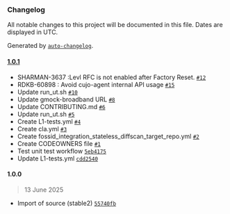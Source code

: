 ### Changelog

All notable changes to this project will be documented in this file. Dates are displayed in UTC.

Generated by [`auto-changelog`](https://github.com/CookPete/auto-changelog).

#### [1.0.1](https://github.com/rdkcentral/advanced-security/compare/1.0.0...1.0.1)

- SHARMAN-3637 :Levl RFC is not enabled after Factory Reset. [`#12`](https://github.com/rdkcentral/advanced-security/pull/12)
- RDKB-60898 : Avoid cujo-agent internal API usage [`#15`](https://github.com/rdkcentral/advanced-security/pull/15)
- Update run_ut.sh [`#10`](https://github.com/rdkcentral/advanced-security/pull/10)
- Update gmock-broadband URL [`#8`](https://github.com/rdkcentral/advanced-security/pull/8)
- Update CONTRIBUTING.md [`#6`](https://github.com/rdkcentral/advanced-security/pull/6)
- Update run_ut.sh [`#5`](https://github.com/rdkcentral/advanced-security/pull/5)
- Create L1-tests.yml [`#4`](https://github.com/rdkcentral/advanced-security/pull/4)
- Create cla.yml [`#3`](https://github.com/rdkcentral/advanced-security/pull/3)
- Create fossid_integration_stateless_diffscan_target_repo.yml [`#2`](https://github.com/rdkcentral/advanced-security/pull/2)
- Create CODEOWNERS file [`#1`](https://github.com/rdkcentral/advanced-security/pull/1)
- Test unit test workflow [`5eb4175`](https://github.com/rdkcentral/advanced-security/commit/5eb417595ba128df4f16e90d7f4251c5bd98c0c9)
- Update L1-tests.yml [`cdd2540`](https://github.com/rdkcentral/advanced-security/commit/cdd254086c26fd8529e10e694d3713c07ce96415)

#### 1.0.0

> 13 June 2025

- Import of source (stable2) [`55740fb`](https://github.com/rdkcentral/advanced-security/commit/55740fbcd9f7f71a3b57d286f6f9b6f919819b8b)

